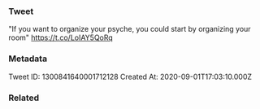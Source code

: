 ### Tweet
"If you want to organize your psyche, you could start by organizing your room" https://t.co/LoIAY5QoRq

### Metadata
Tweet ID: 1300841640001712128
Created At: 2020-09-01T17:03:10.000Z

### Related

